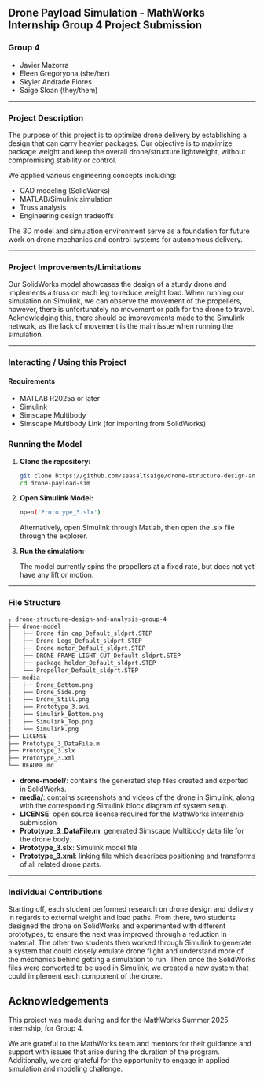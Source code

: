 ## Drone Payload Simulation - MathWorks Internship Group 4 Project Submission
### Group 4
- Javier Mazorra
- Eleen Gregoryona (she/her)
- Skyler Andrade Flores
- Saige Sloan (they/them)
___
### Project Description
The purpose of this project is to optimize drone delivery by establishing a design that can carry heavier packages. Our objective is to maximize package weight and keep the overall drone/structure lightweight, without compromising stability or control.

We applied various engineering concepts including:
- CAD modeling (SolidWorks)
- MATLAB/Simulink simulation
- Truss analysis
- Engineering design tradeoffs

The 3D model and simulation environment serve as a foundation for future work on drone mechanics and control systems for autonomous delivery.
___
### Project Improvements/Limitations
Our SolidWorks model showcases the design of a sturdy drone and implements a truss on each leg to reduce weight load. When running our simulation on Simulink, we can observe the movement of the propellers, however, there is unfortunately no movement or path for the drone to travel. Acknowledging this, there should be improvements made to the Simulink network, as the lack of movement is the main issue when running the simulation.
___
### Interacting / Using this Project
#### Requirements
- MATLAB R2025a or later
- Simulink
- Simscape Multibody
- Simscape Multibody Link (for importing from SolidWorks)

### Running the Model
1. **Clone the repository:**
   ```bash
   git clone https://github.com/seasaltsaige/drone-structure-design-and-analysis-group-4
   cd drone-payload-sim
   ```
2. **Open Simulink Model:**

   ```bash
   open('Prototype_3.slx')
   ```
   Alternatively, open Simulink through Matlab, then open the .slx file through the explorer.
3. **Run the simulation:**

   The model currently spins the propellers at a fixed rate, but does not yet have any lift or motion.
___
### File Structure
```bash
┌ drone-structure-design-and-analysis-group-4
├── drone-model
│   ├── Drone fin cap_Default_sldprt.STEP
│   ├── Drone Legs_Default_sldprt.STEP
│   ├── Drone motor_Default_sldprt.STEP
│   ├── DRONE-FRAME-LIGHT-CUT_Default_sldprt.STEP
│   ├── package holder_Default_sldprt.STEP
│   └── Propellor_Default_sldprt.STEP
├── media
│   ├── Drone_Bottom.png
│   ├── Drone_Side.png
│   ├── Drone_Still.png
│   ├── Prototype_3.avi
│   ├── Simulink_Bottom.png
│   ├── Simulink_Top.png
│   └── Simulink.png
├── LICENSE
├── Prototype_3_DataFile.m
├── Prototype_3.slx
├── Prototype_3.xml
└── README.md
```
- **drone-model/**: contains the generated step files created and exported in SolidWorks.
- **media/**: contains screenshots and videos of the drone in Simulink, along with the corresponding Simulink block diagram of system setup.
- **LICENSE**: open source license required for the MathWorks internship submission
- **Prototype_3_DataFile.m**: generated Simscape Multibody data file for the drone body.
- **Prototype_3.slx**: Simulink model file
- **Prototype_3.xml**: linking file which describes positioning and transforms of all related drone parts.
___
### Individual Contributions
Starting off, each student performed research on drone design and delivery in regards to external weight and load paths. From there, two students designed the drone on SolidWorks and experimented with different prototypes, to ensure the next was improved through a reduction in material. The other two students then worked through Simulink to generate a system that could closely emulate drone flight and understand more of the mechanics behind getting a simulation to run. Then once the SolidWorks files were converted to be used in Simulink, we created a new system that could implement each component of the drone.

## Acknowledgements
This project was made during and for the MathWorks Summer 2025 Internship, for Group 4.

We are grateful to the MathWorks team and mentors for their guidance and support with issues that arise during the duration of the program. Additionally, we are grateful for the opportunity to engage in applied simulation and modeling challenge. 
